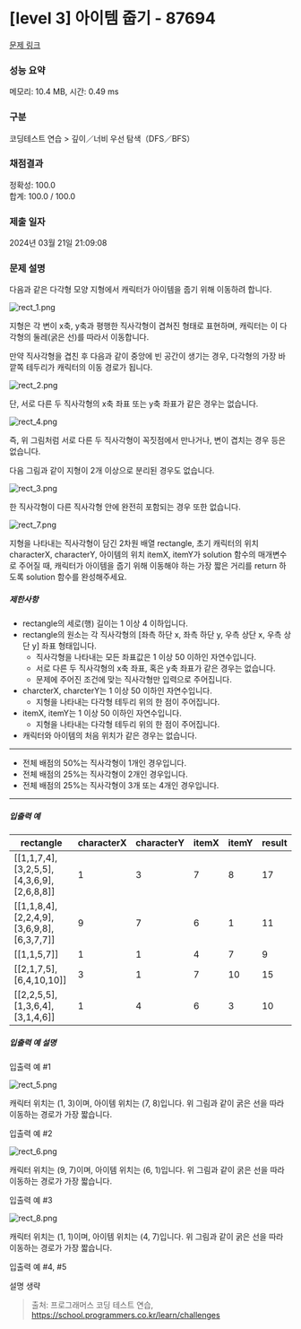 # [level 3] 아이템 줍기 - 87694 

[문제 링크](https://school.programmers.co.kr/learn/courses/30/lessons/87694?language=python3) 

### 성능 요약

메모리: 10.4 MB, 시간: 0.49 ms

### 구분

코딩테스트 연습 > 깊이／너비 우선 탐색（DFS／BFS）

### 채점결과

정확성: 100.0<br/>합계: 100.0 / 100.0

### 제출 일자

2024년 03월 21일 21:09:08

### 문제 설명

<p>다음과 같은 다각형 모양 지형에서 캐릭터가 아이템을 줍기 위해 이동하려 합니다.</p>

<p><img src="https://grepp-programmers.s3.ap-northeast-2.amazonaws.com/files/production/9b96b07f-72db-4b1c-bd7a-6a9c9b8d0dc6/rect_1.png" title="" alt="rect_1.png"></p>

<p>지형은 각 변이 x축, y축과 평행한 직사각형이 겹쳐진 형태로 표현하며, 캐릭터는 이 다각형의 둘레(굵은 선)를 따라서 이동합니다. </p>

<p>만약 직사각형을 겹친 후 다음과 같이 중앙에 빈 공간이 생기는 경우, 다각형의 가장 바깥쪽 테두리가 캐릭터의 이동 경로가 됩니다.</p>

<p><img src="https://grepp-programmers.s3.ap-northeast-2.amazonaws.com/files/production/38b0739b-8dd8-40d8-ac44-c71678d28d07/rect_2.png" title="" alt="rect_2.png"></p>

<p>단, 서로 다른 두 직사각형의 x축 좌표 또는 y축 좌표가 같은 경우는 없습니다.</p>

<p><img src="https://grepp-programmers.s3.ap-northeast-2.amazonaws.com/files/production/ec976181-987e-494e-bb2d-0615ce16252f/rect_4.png" title="" alt="rect_4.png"></p>

<p>즉, 위 그림처럼 서로 다른 두 직사각형이 꼭짓점에서 만나거나, 변이 겹치는 경우 등은 없습니다.</p>

<p>다음 그림과 같이 지형이 2개 이상으로 분리된 경우도 없습니다.</p>

<p><img src="https://grepp-programmers.s3.ap-northeast-2.amazonaws.com/files/production/7eda8d92-ebe0-4b5f-bd15-0c9dc7af3a3e/rect_3.png" title="" alt="rect_3.png"></p>

<p>한 직사각형이 다른 직사각형 안에 완전히 포함되는 경우 또한 없습니다.</p>

<p><img src="https://grepp-programmers.s3.ap-northeast-2.amazonaws.com/files/production/1e178b0d-6580-4981-aae3-dd82a1b95362/rect_7.png" title="" alt="rect_7.png"></p>

<p>지형을 나타내는 직사각형이 담긴 2차원 배열 rectangle, 초기 캐릭터의 위치 characterX, characterY, 아이템의 위치 itemX, itemY가 solution 함수의 매개변수로 주어질 때, 캐릭터가 아이템을 줍기 위해 이동해야 하는 가장 짧은 거리를 return 하도록 solution 함수를 완성해주세요.</p>

<h5>제한사항</h5>

<ul>
<li>rectangle의 세로(행) 길이는 1 이상 4 이하입니다.</li>
<li>rectangle의 원소는 각 직사각형의 [좌측 하단 x, 좌측 하단 y, 우측 상단 x, 우측 상단 y] 좌표 형태입니다.

<ul>
<li>직사각형을 나타내는 모든 좌표값은 1 이상 50 이하인 자연수입니다.</li>
<li>서로 다른 두 직사각형의 x축 좌표, 혹은 y축 좌표가 같은 경우는 없습니다.</li>
<li>문제에 주어진 조건에 맞는 직사각형만 입력으로 주어집니다.</li>
</ul></li>
<li>charcterX, charcterY는 1 이상 50 이하인 자연수입니다.

<ul>
<li>지형을 나타내는 다각형 테두리 위의 한 점이 주어집니다.</li>
</ul></li>
<li>itemX, itemY는 1 이상 50 이하인 자연수입니다.

<ul>
<li>지형을 나타내는 다각형 테두리 위의 한 점이 주어집니다.</li>
</ul></li>
<li>캐릭터와 아이템의 처음 위치가 같은 경우는 없습니다.</li>
</ul>

<hr>

<ul>
<li>전체 배점의 50%는 직사각형이 1개인 경우입니다.<br></li>
<li>전체 배점의 25%는 직사각형이 2개인 경우입니다.<br></li>
<li>전체 배점의 25%는 직사각형이 3개 또는 4개인 경우입니다.<br></li>
</ul>

<hr>

<h5>입출력 예</h5>
<table class="table">
        <thead><tr>
<th>rectangle</th>
<th>characterX</th>
<th>characterY</th>
<th>itemX</th>
<th>itemY</th>
<th>result</th>
</tr>
</thead>
        <tbody><tr>
<td>[[1,1,7,4],[3,2,5,5],[4,3,6,9],[2,6,8,8]]</td>
<td>1</td>
<td>3</td>
<td>7</td>
<td>8</td>
<td>17</td>
</tr>
<tr>
<td>[[1,1,8,4],[2,2,4,9],[3,6,9,8],[6,3,7,7]]</td>
<td>9</td>
<td>7</td>
<td>6</td>
<td>1</td>
<td>11</td>
</tr>
<tr>
<td>[[1,1,5,7]]</td>
<td>1</td>
<td>1</td>
<td>4</td>
<td>7</td>
<td>9</td>
</tr>
<tr>
<td>[[2,1,7,5],[6,4,10,10]]</td>
<td>3</td>
<td>1</td>
<td>7</td>
<td>10</td>
<td>15</td>
</tr>
<tr>
<td>[[2,2,5,5],[1,3,6,4],[3,1,4,6]]</td>
<td>1</td>
<td>4</td>
<td>6</td>
<td>3</td>
<td>10</td>
</tr>
</tbody>
      </table>
<h5>입출력 예 설명</h5>

<p>입출력 예 #1</p>

<p><img src="https://grepp-programmers.s3.ap-northeast-2.amazonaws.com/files/production/7b89552b-f7b6-47e7-8bbd-deaf01907f70/rect_5.png" title="" alt="rect_5.png"></p>

<p>캐릭터 위치는 (1, 3)이며, 아이템 위치는 (7, 8)입니다. 위 그림과 같이 굵은 선을 따라 이동하는 경로가 가장 짧습니다.</p>

<p>입출력 예 #2</p>

<p><img src="https://grepp-programmers.s3.ap-northeast-2.amazonaws.com/files/production/ac6911d0-e386-472b-a109-2542214c8d6b/rect_6.png" title="" alt="rect_6.png"></p>

<p>캐릭터 위치는 (9, 7)이며, 아이템 위치는 (6, 1)입니다. 위 그림과 같이 굵은 선을 따라 이동하는 경로가 가장 짧습니다.</p>

<p>입출력 예 #3</p>

<p><img src="https://grepp-programmers.s3.ap-northeast-2.amazonaws.com/files/production/9c47ca5c-df4b-4b2e-8c5b-faf0815de665/rect_8.png" title="" alt="rect_8.png"></p>

<p>캐릭터 위치는 (1, 1)이며, 아이템 위치는 (4, 7)입니다. 위 그림과 같이 굵은 선을 따라 이동하는 경로가 가장 짧습니다.</p>

<p>입출력 예 #4, #5</p>

<p>설명 생략</p>


> 출처: 프로그래머스 코딩 테스트 연습, https://school.programmers.co.kr/learn/challenges